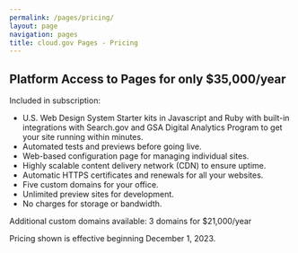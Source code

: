 ```yaml
---
permalink: /pages/pricing/
layout: page
navigation: pages
title: cloud.gov Pages - Pricing
---
```


<section class="usa-section">
  <div class="grid-row">
    <h1 class="margin-top-0">Platform Access to Pages for only $35,000/year</h1>
  </div>
  <div class="grid-row usa-prose">
    <p class="usa-intro">Included in subscription:</p>
    <ul>
      <li>U.S. Web Design System Starter kits in Javascript and Ruby with built-in integrations with Search.gov and GSA Digital Analytics Program to get your site running within minutes.</li>
      <li>Automated tests and previews before going live.</li>
      <li>Web-based configuration page for managing individual sites.</li>
      <li>Highly scalable content delivery network (CDN) to ensure uptime.</li>
      <li>Automatic HTTPS certificates and renewals for all your websites.</li>
      <li>Five custom domains for your office.</li>
      <li>Unlimited preview sites for development.</li>
      <li>No charges for storage or bandwidth.</li>
    </ul>
  </div>
  <div class="grid-row">
    <p class="usa-intro">Additional custom domains available: 3 domains for $21,000/year</p>
    <p>Pricing shown is effective beginning December 1, 2023.</p>
  </div>
</section>
